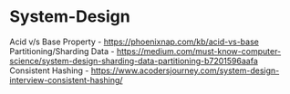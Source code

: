 # System-Design


Acid v/s Base Property - https://phoenixnap.com/kb/acid-vs-base
Partitioning/Sharding Data - https://medium.com/must-know-computer-science/system-design-sharding-data-partitioning-b7201596aafa
Consistent Hashing - https://www.acodersjourney.com/system-design-interview-consistent-hashing/
